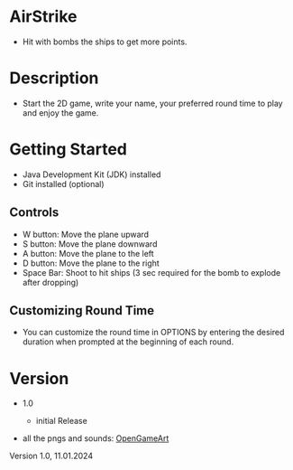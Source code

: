 # AirStrike

- Hit with bombs the ships to get more points.

# Description

- Start the 2D game, write your name, your preferred round time to play and enjoy the game.

# Getting Started
- Java Development Kit (JDK) installed
- Git installed (optional)

## Controls
- W button: Move the plane upward
- S button: Move the plane downward
- A button: Move the plane to the left
- D button: Move the plane to the right
- Space Bar: Shoot to hit ships (3 sec required for the bomb to explode after dropping)


## Customizing Round Time
- You can customize the round time in OPTIONS by entering the desired duration when prompted at the beginning of each round.


# Version
- 1.0
    - initial Release

- all the pngs and sounds: [OpenGameArt](https://opengameart.org/)
  
Version 1.0, 11.01.2024

